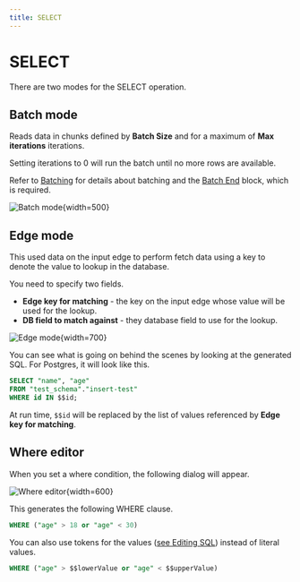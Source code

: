 ```yaml
---
title: SELECT
---
```


# SELECT

There are two modes for the SELECT operation.

## Batch mode
Reads data in chunks defined by **Batch Size** and for a maximum of **Max iterations** iterations.

Setting iterations to 0 will run the batch until no more rows are available.

Refer to [Batching](/user-guide/batching/Batching) for details about batching and the [Batch End](Batch-End.md) block, which is required.

![Batch mode](/img/flows/blocks/utility/SQL/sql-select-batch.png){width=500}


## Edge mode
This used data on the input edge to perform fetch data using a key to denote the value to lookup in the database.

You need to specify two fields.

- **Edge key for matching** - the key on the input edge whose value will be used for the lookup.
- **DB field to match against** - they database field to use for the lookup.

![Edge mode](/img/flows/blocks/utility/SQL/sql-select-edge.png){width=700}

You can see what is going on behind the scenes by looking at the generated SQL. For Postgres, it will look like this.

```SQL
SELECT "name", "age"
FROM "test_schema"."insert-test"
WHERE id IN $$id;
```

At run time, `$$id` will be replaced by the list of values referenced by **Edge key for matching**.

## Where editor
When you set a where condition, the following dialog will appear.

![Where editor](/img/flows/blocks/utility/SQL/sql-where.png){width=600}

This generates the following WHERE clause.

```SQL
WHERE ("age" > 18 or "age" < 30)
```
You can also use tokens for the values ([see Editing SQL](sql-editing)) instead of literal values.

```SQL
WHERE ("age" > $$lowerValue or "age" < $$upperValue)
```
